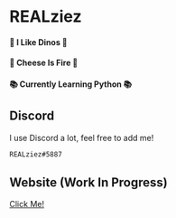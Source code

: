 # REALziez

#### 🦕 I Like Dinos 🦕
#### 🧀 Cheese Is Fire 🧀 
#### 📚 Currently Learning Python 📚

## Discord

I use Discord a lot, feel free to add me!

```bash
REALziez#5887
```


## Website (Work In Progress)
[Click Me!](https://www.zevin.tk/)
